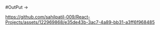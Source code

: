 #OutPut -> 

https://github.com/sahilpatil-009/React-Projects/assets/122969868/e35de43b-3ac7-4a89-bb31-a3ff6f968485

